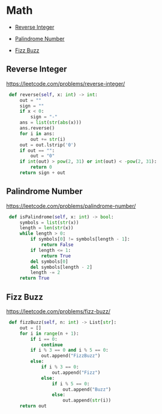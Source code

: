 
# Math


+ [Reverse Integer](#problems/reverse-integer)

+ [Palindrome Number](#problems/palindrome-number)

+ [Fizz Buzz](#problems/fizz-buzz)

## Reverse Integer

https://leetcode.com/problems/reverse-integer/

```python
 def reverse(self, x: int) -> int:
     out = ""
     sign = ""
     if x < 0:
         sign = "-"
     ans = list(str(abs(x)))
     ans.reverse()
     for i in ans:
         out += str(i)
     out = out.lstrip('0')
     if out == "":
         out = "0"
     if int(out) > pow(2, 31) or int(out) < -pow(2, 31):
         return 0
     return sign + out

```

## Palindrome Number

https://leetcode.com/problems/palindrome-number/

```python
 def isPalindrome(self, x: int) -> bool:
     symbols = list(str(x))
     length = len(str(x))
     while length > 0:
         if symbols[0] != symbols[length - 1]:
             return False
         if length <= 1:
             return True
         del symbols[0]
         del symbols[length - 2]
         length -= 2
     return True

```


## Fizz Buzz

https://leetcode.com/problems/fizz-buzz/

```python
 def fizzBuzz(self, n: int) -> List[str]:
     out = []
     for i in range(n + 1):
         if i == 0:
             continue
         if i % 3 == 0 and i % 5 == 0:
             out.append("FizzBuzz")
         else:
             if i % 3 == 0:
                 out.append("Fizz")
             else:
                 if i % 5 == 0:
                     out.append("Buzz")
                 else:
                     out.append(str(i))
     return out


```

##